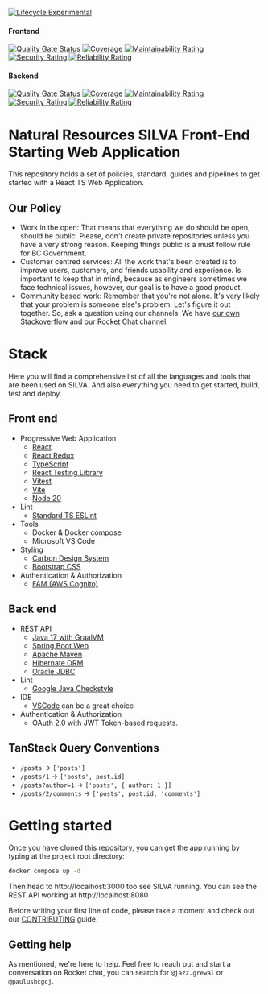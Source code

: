 [![Lifecycle:Experimental](https://img.shields.io/badge/Lifecycle-Experimental-339999)](/)

#### Frontend
[![Quality Gate Status](https://sonarcloud.io/api/project_badges/measure?project=nr-silva-frontend&metric=alert_status)](https://sonarcloud.io/summary/new_code?id=nr-silva-frontend)
[![Coverage](https://sonarcloud.io/api/project_badges/measure?project=nr-silva-frontend&metric=coverage)](https://sonarcloud.io/summary/new_code?id=nr-silva-frontend)
[![Maintainability Rating](https://sonarcloud.io/api/project_badges/measure?project=nr-silva-frontend&metric=sqale_rating)](https://sonarcloud.io/summary/new_code?id=nr-silva-frontend)
[![Security Rating](https://sonarcloud.io/api/project_badges/measure?project=nr-silva-frontend&metric=security_rating)](https://sonarcloud.io/summary/new_code?id=nr-silva-frontend)
[![Reliability Rating](https://sonarcloud.io/api/project_badges/measure?project=nr-silva-frontend&metric=reliability_rating)](https://sonarcloud.io/summary/new_code?id=nr-silva-frontend)

#### Backend
[![Quality Gate Status](https://sonarcloud.io/api/project_badges/measure?project=nr-silva-backend&metric=alert_status)](https://sonarcloud.io/summary/new_code?id=nr-silva-backend)
[![Coverage](https://sonarcloud.io/api/project_badges/measure?project=nr-silva-backend&metric=coverage)](https://sonarcloud.io/summary/new_code?id=nr-silva-backend)
[![Maintainability Rating](https://sonarcloud.io/api/project_badges/measure?project=nr-silva-backend&metric=sqale_rating)](https://sonarcloud.io/summary/new_code?id=nr-silva-backend)
[![Security Rating](https://sonarcloud.io/api/project_badges/measure?project=nr-silva-backend&metric=security_rating)](https://sonarcloud.io/summary/new_code?id=nr-silva-backend)
[![Reliability Rating](https://sonarcloud.io/api/project_badges/measure?project=nr-silva-backend&metric=reliability_rating)](https://sonarcloud.io/summary/new_code?id=nr-silva-backend)

# Natural Resources SILVA Front-End Starting Web Application

This repository holds a set of policies, standard, guides and pipelines to get
started with a React TS Web Application.

## Our Policy

- Work in the open: That means that everything we do should be open, should be
public. Please, don't create private repositories unless you have a very strong
reason. Keeping things public is a must follow rule for BC Government.
- Customer centred services: All the work that's been created is to improve
users, customers, and friends usability and experience. Is important to keep
that in mind, because as engineers sometimes we face technical issues, however, our goal is to have a good product.
- Community based work: Remember that you're not alone. It's very likely that
your problem is someone else's problem. Let's figure it out together. So, ask
a question using our channels. We have [our own Stackoverflow](https://stackoverflow.developer.gov.bc.ca/)
and [our Rocket Chat](https://chat.developer.gov.bc.ca/) channel.

# Stack

Here you will find a comprehensive list of all the languages and tools that are
been used on SILVA. And also everything you need to get started, build,
test and deploy.

## Front end
- Progressive Web Application
  - [React](https://react.dev/)
  - [React Redux](https://react-redux.js.org/)
  - [TypeScript](https://www.typescriptlang.org/)
  - [React Testing Library](https://testing-library.com/docs/react-testing-library/intro/)
  - [Vitest](https://vitest.dev/)
  - [Vite](https://vitejs.dev/)
  - [Node 20](https://nodejs.org/download/release/v20.7.0/)
- Lint
  - [Standard TS ESLint](https://github.com/standard/eslint-config-standard-with-typescript)
- Tools
  - Docker & Docker compose
  - Microsoft VS Code
- Styling
  - [Carbon Design System](https://github.com/bcgov/nr-theme)
  - [Bootstrap CSS](https://getbootstrap.com/)
- Authentication & Authorization
  - [FAM (AWS Cognito)](https://github.com/bcgov/nr-forests-access-management)

## Back end
- REST API
  - [Java 17 with GraalVM](https://www.graalvm.org/)
  - [Spring Boot Web](https://spring.io/guides/gs/spring-boot/)
  - [Apache Maven](https://maven.apache.org/)
  - [Hibernate ORM](https://hibernate.org/orm/)
  - [Oracle JDBC](https://www.oracle.com/database/technologies/appdev/jdbc-downloads.html)
- Lint
  - [Google Java Checkstyle ](https://checkstyle.org/styleguides/google-java-style-20180523/javaguide.html)
- IDE
  - [VSCode](https://code.visualstudio.com/) can be a great choice
- Authentication & Authorization
  - OAuth 2.0 with JWT Token-based requests.

## TanStack Query Conventions
- `/posts` -> `['posts']`
- `/posts/1` -> `['posts', post.id]`
- `/posts?author=1` -> `['posts', { author: 1 }]`
- `/posts/2/comments` -> `['posts', post.id, 'comments']`

# Getting started

Once you have cloned this repository, you can get the app running by typing
at the project root directory:

```sh
docker compose up -d
```

Then head to http://localhost:3000 too see SILVA running. You can see the REST API working at http://localhost:8080

Before writing your first line of code, please take a moment and check out
our [CONTRIBUTING](CONTRIBUTING.md) guide.

## Getting help

As mentioned, we're here to help. Feel free to reach out and
start a conversation on Rocket chat, you can search for
`@jazz.grewal` or `@paulushcgcj`.
